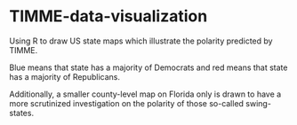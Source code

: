 # TIMME-data-visualization

Using R to draw US state maps which illustrate the polarity predicted by TIMME.

Blue means that state has a majority of Democrats and red means that state has a majority of Republicans.

Additionally, a smaller county-level map on Florida only is drawn to have a more scrutinized investigation on the polarity of those so-called swing-states.
